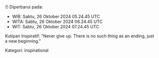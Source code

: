 ⏰ Diperbarui pada:
- WIB: Sabtu, 26 Oktober 2024 05.24.45 UTC
- WITA: Sabtu, 26 Oktober 2024 06.24.45 UTC
- WIT: Sabtu, 26 Oktober 2024 07.24.45 UTC

Kutipan Inspiratif:
"Never give up. There is no such thing as an ending, just a new beginning."


Kategori: inspirational

